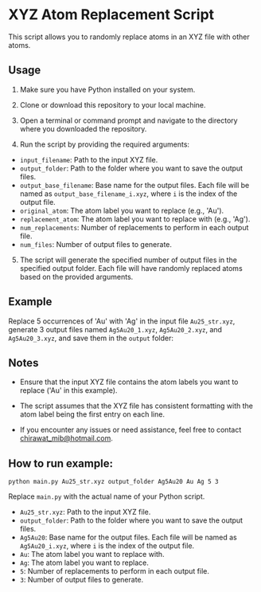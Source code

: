 # XYZ Atom Replacement Script

This script allows you to randomly replace atoms in an XYZ file with other atoms.

## Usage

1. Make sure you have Python installed on your system.

2. Clone or download this repository to your local machine.

3. Open a terminal or command prompt and navigate to the directory where you downloaded the repository.

4. Run the script by providing the required arguments:


- `input_filename`: Path to the input XYZ file.
- `output_folder`: Path to the folder where you want to save the output files.
- `output_base_filename`: Base name for the output files. Each file will be named as `output_base_filename_i.xyz`, where `i` is the index of the output file.
- `original_atom`: The atom label you want to replace (e.g., 'Au').
- `replacement_atom`: The atom label you want to replace with (e.g., 'Ag').
- `num_replacements`: Number of replacements to perform in each output file.
- `num_files`: Number of output files to generate.

5. The script will generate the specified number of output files in the specified output folder. Each file will have randomly replaced atoms based on the provided arguments.

## Example

Replace 5 occurrences of 'Au' with 'Ag' in the input file `Au25_str.xyz`, generate 3 output files named `Ag5Au20_1.xyz`, `Ag5Au20_2.xyz`, and `Ag5Au20_3.xyz`, and save them in the `output` folder:


## Notes

- Ensure that the input XYZ file contains the atom labels you want to replace ('Au' in this example).

- The script assumes that the XYZ file has consistent formatting with the atom label being the first entry on each line.

- If you encounter any issues or need assistance, feel free to contact [chirawat_mib@hotmail.com](mailto:chirawat_mib@hotmail.com).


## How to run example:

```
python main.py Au25_str.xyz output_folder Ag5Au20 Au Ag 5 3
```

Replace `main.py` with the actual name of your Python script.
- `Au25_str.xyz`: Path to the input XYZ file.
- `output_folder`: Path to the folder where you want to save the output files.
- `Ag5Au20`: Base name for the output files. Each file will be named as `Ag5Au20_i.xyz`, where `i` is the index of the output file.
- `Au`: The atom label you want to replace with.
- `Ag`: The atom label you want to replace.
- `5`: Number of replacements to perform in each output file.
- `3`: Number of output files to generate.



